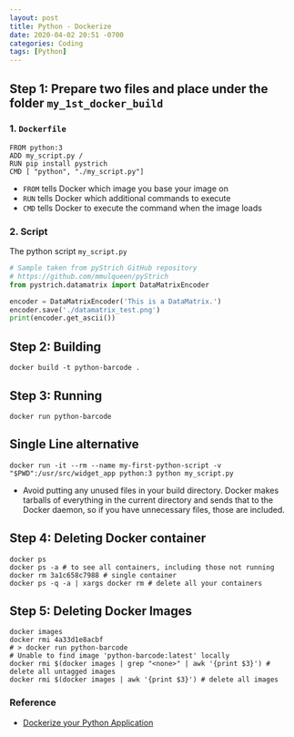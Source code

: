 ```yaml
---
layout: post
title: Python - Dockerize
date: 2020-04-02 20:51 -0700
categories: Coding
tags: [Python]
---
```


## Step 1: Prepare two files and place under the folder `my_1st_docker_build`
### 1. `Dockerfile`
```
FROM python:3
ADD my_script.py /
RUN pip install pystrich
CMD [ "python", "./my_script.py"]
```

* `FROM` tells Docker which image you base your image on
* `RUN`  tells Docker which additional commands to execute
* `CMD`  tells Docker to execute the command when the image loads

### 2. Script
The python script `my_script.py`

```python
# Sample taken from pyStrich GitHub repository
# https://github.com/mmulqueen/pyStrich
from pystrich.datamatrix import DataMatrixEncoder

encoder = DataMatrixEncoder('This is a DataMatrix.')
encoder.save('./datamatrix_test.png')
print(encoder.get_ascii())
```

## Step 2: Building
```
docker build -t python-barcode .
```

## Step 3: Running
```
docker run python-barcode
```

## Single Line alternative
```
docker run -it --rm --name my-first-python-script -v "$PWD":/usr/src/widget_app python:3 python my_script.py
```

* Avoid putting any unused files in your build directory. Docker makes tarballs of everything in the current directory and sends that to the Docker daemon, so if you have unnecessary files, those are included.

## Step 4: Deleting Docker container
```
docker ps
docker ps -a # to see all containers, including those not running
docker rm 3a1c658c7988 # single container
docker ps -q -a | xargs docker rm # delete all your containers
```

## Step 5: Deleting Docker Images
```
docker images
docker rmi 4a33d1e8acbf
# > docker run python-barcode
# Unable to find image 'python-barcode:latest' locally
docker rmi $(docker images | grep "<none>" | awk '{print $3}') # delete all untagged images
docker rmi $(docker images | awk '{print $3}') # delete all images
```

### Reference
- [Dockerize your Python Application](https://runnable.com/docker/python/dockerize-your-python-application)
